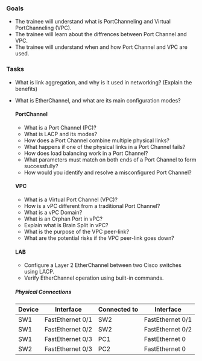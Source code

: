 ### Goals

- The trainee will understand what is PortChanneling and Virtual PortChanneling (VPC).
- The trainee will learn about the diffrences between Port Channel and VPC.
- The trainee will understand when and how Port Channel and VPC are used.

### Tasks

- What is link aggregation, and why is it used in networking? (Explain the benefits)
- What is EtherChannel, and what are its main configuration modes?

    #### PortChannel

    - What is a Port Channel (PC)?
    - What is LACP and its modes?
    - How does a Port Channel combine multiple physical links?
    - What happens if one of the physical links in a Port Channel fails?
    - How does load balancing work in a Port Channel?
    - What parameters must match on both ends of a Port Channel to form successfully?
    - How would you identify and resolve a misconfigured Port Channel?

    #### VPC

    - What is a Virtual Port Channel (VPC)?
    - How is a vPC different from a traditional Port Channel?
    - What is a vPC Domain?
    - What is an Orphan Port in vPC?
    - Explain what is Brain Split in vPC?
    - What is the purpose of the VPC peer-link?
    - What are the potential risks if the VPC peer-link goes down?

    #### LAB
    - Configure a Layer 2 EtherChannel between two Cisco switches using LACP.
    - Verify EtherChannel operation using built-in commands.

    ##### Physical Connections

    | Device | Interface         | Connected to | Interface         |
    |--------|-------------------|--------------|-------------------|
    | SW1    | FastEthernet 0/1  | SW2          | FastEthernet 0/1  |
    | SW1    | FastEthernet 0/2  | SW2          | FastEthernet 0/2  |
    | SW1    | FastEthernet 0/3  | PC1          | FastEthernet 0    |
    | SW2    | FastEthernet 0/3  | PC2          | FastEthernet 0    |
